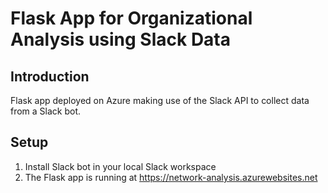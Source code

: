 # Flask App for Organizational Analysis using Slack Data

## Introduction
Flask app deployed on Azure making use of the Slack API to collect data from a Slack bot. 

## Setup
1. Install Slack bot in your local Slack workspace
2. The Flask app is running at <https://network-analysis.azurewebsites.net>



